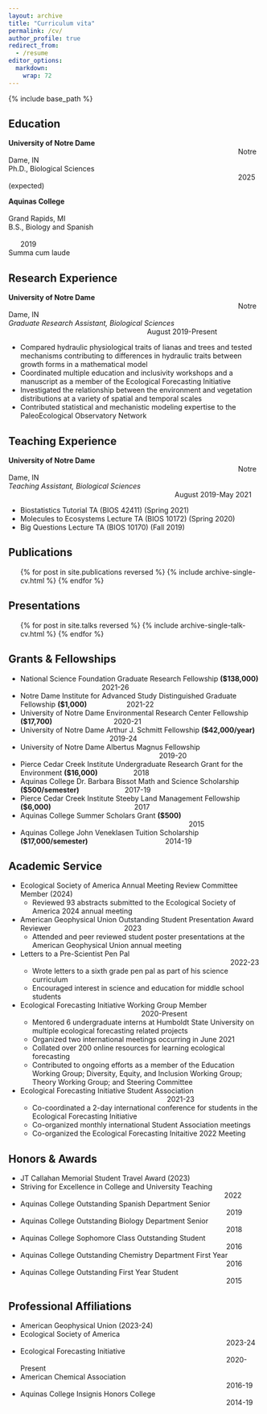 ```yaml
---
layout: archive
title: "Curriculum vita"
permalink: /cv/
author_profile: true
redirect_from:
  - /resume
editor_options: 
  markdown: 
    wrap: 72
---
```


{% include base_path %}

## Education

**University of Notre Dame**
                                                                                                                    Notre Dame, IN\
Ph.D., Biological Sciences                                                                                                                     2025 (expected)

**Aquinas College**                                                                                                                                 Grand Rapids, MI\
B.S., Biology and Spanish                                                                                                                                       2019\
Summa cum laude

## Research Experience

**University of Notre Dame**                                                                                                                     Notre Dame, IN\
*Graduate Research Assistant, Biological Sciences*                                                                       August 2019-Present
* Compared hydraulic physiological traits of lianas and trees and tested mechanisms contributing to differences in hydraulic traits between growth forms in a mathematical model
* Coordinated multiple education and inclusivity workshops and a manuscript as a member of the Ecological Forecasting Initiative
* Investigated the relationship between the environment and vegetation distributions at a variety of spatial and temporal scales
* Contributed statistical and mechanistic modeling expertise to the PaleoEcological Observatory Network

## Teaching Experience

**University of Notre Dame**                                                                                                                     Notre Dame, IN\
*Teaching Assistant, Biological Sciences*                                                                                     August 2019-May 2021
* Biostatistics Tutorial TA (BIOS 42411) (Spring 2021)
* Molecules to Ecosystems Lecture TA (BIOS 10172) (Spring 2020)
* Big Questions Lecture TA (BIOS 10170) (Fall 2019)

## Publications

<ul>{% for post in site.publications reversed %} {% include
archive-single-cv.html %} {% endfor %}</ul>

## Presentations

<ul>{% for post in site.talks reversed %} {% include
archive-single-talk-cv.html %} {% endfor %}</ul>

## Grants & Fellowships

* National Science Foundation Graduate Research Fellowship **($138,000)**                                          2021-26
* Notre Dame Institute for Advanced Study Distinguished Graduate Fellowship **($1,000)**                    2021-22
* University of Notre Dame Environmental Research Center Fellowship **($17,700)**                               2020-21
* University of Notre Dame Arthur J. Schmitt Fellowship **($42,000/year)**                                              2019-24
* University of Notre Dame Albertus Magnus Fellowship                                                                       2019-20
* Pierce Cedar Creek Institute Undergraduate Research Grant for the Environment **($16,000)**                  2018
* Aquinas College Dr. Barbara Bissot Math and Science Scholarship **($500/semester)**                       2017-19
* Pierce Cedar Creek Institute Steeby Land Management Fellowship **($6,000)**                                          2017
* Aquinas College Summer Scholars Grant **($500)**                                                                                      2015
* Aquinas College John Veneklasen Tuition Scholarship **($17,000/semester)**                                       2014-19

## Academic Service

* Ecological Society of America Annual Meeting Review Committee Member (2024)
  * Reviewed 93 abstracts submitted to the Ecological Society of America 2024 annual meeting
* American Geophysical Union Outstanding Student Presentation Award Reviewer                                     2023
  * Attended and peer reviewed student poster presentations at the American Geophysical Union annual meeting
* Letters to a Pre-Scientist Pen Pal                                                                                                           2022-23
  * Wrote letters to a sixth grade pen pal as part of his science curriculum
  * Encouraged interest in science and education for middle school students
* Ecological Forecasting Initiative Working Group Member                                                              2020-Present
  * Mentored 6 undergraduate interns at Humboldt State University on multiple ecological forecasting related projects
  * Organized two international meetings occurring in June 2021
  * Collated over 200 online resources for learning ecological forecasting
  * Contributed to ongoing efforts as a member of the Education Working Group; Diversity, Equity, and Inclusion Working Group; Theory Working Group; and Steering Committee
* Ecological Forecasting Initiative Student Association                                                                           2021-23
  * Co-coordinated a 2-day international conference for students in the Ecological Forecasting Initiative
  * Co-organized monthly international Student Association meetings
  * Co-organized the Ecological Forecasting Initaitive 2022 Meeting
  
## Honors & Awards

* JT Callahan Memorial Student Travel Award (2023)
* Striving for Excellence in College and University Teaching                                                                                                        2022
* Aquinas College Outstanding Spanish Department Senior                                                                                                         2019
* Aquinas College Outstanding Biology Department Senior                                                                                                         2018
* Aquinas College Sophomore Class Outstanding Student                                                                                                         2016
* Aquinas College Outstanding Chemistry Department First Year                                                                                                         2016
* Aquinas College Outstanding First Year Student                                                                                                         2015

## Professional Affiliations

* American Geophysical Union (2023-24)
* Ecological Society of America                                                                                                         2023-24
* Ecological Forecasting Initiative                                                                                                         2020-Present
* American Chemical Association                                                                                                         2016-19
* Aquinas College Insignis Honors College                                                                                                         2014-19